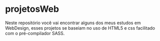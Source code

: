 # projetosWeb

Neste repositório você vai encontrar alguns dos meus estudos em WebDesign, esses projetos se baseiam no uso de HTML5 e css facilitado com o pré-compilador SASS.
